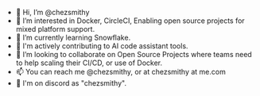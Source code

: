 - 👋 Hi, I’m @chezsmithy
- 👀 I’m interested in Docker, CircleCI, Enabling open source projects for mixed platform support.
- 🌱 I’m currently learning Snowflake.
- 👾 I'm actively contributing to AI code assistant tools.
- 💞️ I’m looking to collaborate on Open Source Projects where teams need to help scaling their CI/CD, or use of Docker.
- 📫 You can reach me @chezsmithy, or at chezsmithy at me.com
- 👾 I'm on discord as "chezsmithy".

<!---
chezsmithy/chezsmithy is a ✨ special ✨ repository because its `README.md` (this file) appears on your GitHub profile.
You can click the Preview link to take a look at your changes.
--->
